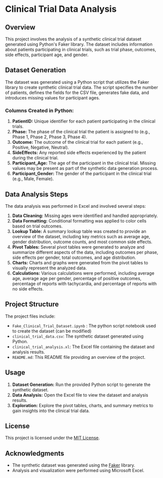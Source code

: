 # Clinical Trial Data Analysis

## Overview
This project involves the analysis of a synthetic clinical trial dataset generated using Python's Faker library. The dataset includes information about patients participating in clinical trials, such as trial phase, outcomes, side effects, participant age, and gender.

## Dataset Generation
The dataset was generated using a Python script that utilizes the Faker library to create synthetic clinical trial data. The script specifies the number of patients, defines the fields for the CSV file, generates fake data, and introduces missing values for participant ages.

### Columns Created in Python:
1. **PatientID:** Unique identifier for each patient participating in the clinical trials.
2. **Phase:** The phase of the clinical trial the patient is assigned to (e.g., Phase 1, Phase 2, Phase 3, Phase 4).
3. **Outcome:** The outcome of the clinical trial for each patient (e.g., Positive, Negative, Neutral).
4. **SideEffects:** Any reported side effects experienced by the patient during the clinical trial.
5. **Participant_Age:** The age of the participant in the clinical trial. Missing values may be present as part of the synthetic data generation process.
6. **Participant_Gender:** The gender of the participant in the clinical trial (e.g., Male, Female).

## Data Analysis Steps
The data analysis was performed in Excel and involved several steps:

1. **Data Cleaning:** Missing ages were identified and handled appropriately.
2. **Data Formatting:** Conditional formatting was applied to color cells based on trial outcomes.
3. **Lookup Table:** A summary lookup table was created to provide an overview of the dataset, including key metrics such as average age, gender distribution, outcome counts, and most common side effects.
4. **Pivot Tables:** Several pivot tables were generated to analyze and summarize different aspects of the data, including outcomes per phase, side effects per gender, total outcomes, and age distribution.
5. **Charts:** Charts and graphs were generated from the pivot tables to visually represent the analyzed data.
6. **Calculations:** Various calculations were performed, including average age, average age per gender, percentage of positive outcomes, percentage of reports with tachycardia, and percentage of reports with no side effects.

## Project Structure
The project files include:
- `Fake_Clinical_Trial_Dataset.ipynb` : The python script notebook used to create the dataset (can be modified)
- `clinical_trial_data.csv`: The synthetic dataset generated using Python.
- `clinical_trial_analysis.xl`: The Excel file containing the dataset and analysis results.
- `README.md`: This README file providing an overview of the project.

## Usage
1. **Dataset Generation:** Run the provided Python script to generate the synthetic dataset.
2. **Data Analysis:** Open the Excel file to view the dataset and analysis results.
3. **Exploration:** Explore the pivot tables, charts, and summary metrics to gain insights into the clinical trial data.

## License
This project is licensed under the [MIT License](https://www.mit.edu/~amini/LICENSE.md).

## Acknowledgments
- The synthetic dataset was generated using the [Faker](https://faker.readthedocs.io/en/master/) library.
- Analysis and visualization were performed using Microsoft Excel.
